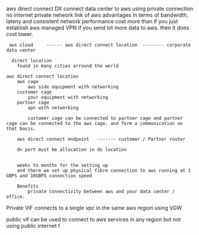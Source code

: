 aws direct connect DX
     connect data center to aws using private connection
     no internet
     private network link of aws
     advantages in terms of bandwidth, lateny and consistent network performance
     cost more than if you just establish aws managed VPN
     if you send lot more data to aws. then it does cost lower. 


     aws cloud     ------ aws direct connect location  -------- corporate data center

      direct location
        found in many cities arround the world

    aws direct connect location
        aws cage
            aws side equipment with networking
        customer cage
            your equipment with networking
        partner cage
            apn with networking

            customer cage can be connected to partner cage and partner cage can be connected to the aws cage. and form a communication on that basis. 

        aws direct connect endpoint   ------- customer / Partner router

        dx port must be allocation in dx location


        weeks to months for the setting up
        and there we set up physical fibre connection to aws running at 1 GBPS and 10GBPS connection speed

        Benefits
            private connectivity between aws and your data center / office.


Private VIF
    connects to a single vpc in the same aws region using VGW

public vif
    can be used to connect to aws services in any region but not using public internet  f